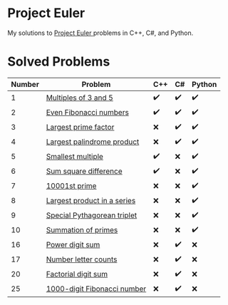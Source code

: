# Project Euler
My solutions to [Project Euler ](https://projecteuler.net/) problems in C++, C#, and Python.

# Solved Problems
|Number|Problem|C++|C#|Python|
|------|-------|---|--|------|
|1|[Multiples of 3 and 5](https://projecteuler.net/problem=1)|:heavy_check_mark:|:heavy_check_mark:|:heavy_check_mark:|
|2|[Even Fibonacci numbers](https://projecteuler.net/problem=2)|:heavy_check_mark:|:heavy_check_mark:|:heavy_check_mark:|
|3|[Largest prime factor](https://projecteuler.net/problem=3)|:x:|:heavy_check_mark:|:heavy_check_mark:|
|4|[Largest palindrome product](https://projecteuler.net/problem=4)|:x:|:heavy_check_mark:|:heavy_check_mark:|
|5|[Smallest multiple](https://projecteuler.net/problem=5)|:heavy_check_mark:|:x:|:heavy_check_mark:|
|6|[Sum square difference](https://projecteuler.net/problem=6)|:heavy_check_mark:|:x:|:heavy_check_mark:|
|7|[10001st prime](https://projecteuler.net/problem=7)|:x:|:x:|:heavy_check_mark:|
|8|[Largest product in a series](https://projecteuler.net/problem=8)|:x:|:x:|:heavy_check_mark:|
|9|[Special Pythagorean triplet](https://projecteuler.net/problem=9)|:x:|:x:|:heavy_check_mark:|
|10|[Summation of primes](https://projecteuler.net/problem=10)|:x:|:x:|:heavy_check_mark:|
|16|[Power digit sum](https://projecteuler.net/problem=16)|:x:|:heavy_check_mark:|:x:|
|17|[Number letter counts](https://projecteuler.net/problem=17)|:x:|:heavy_check_mark:|:x:|
|20|[Factorial digit sum](https://projecteuler.net/problem=20)|:x:|:heavy_check_mark:|:x:|
|25|[1000-digit Fibonacci number](https://projecteuler.net/problem=25)|:x:|:heavy_check_mark:|:x:|
